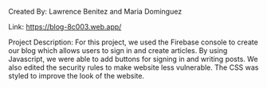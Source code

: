 Created By: Lawrence Benitez and Maria Dominguez

Link: https://blog-8c003.web.app/

Project Description: For this project, we used the Firebase console to create our blog which allows users to sign in and create articles. By using Javascript, we were able to add buttons for signing in and writing posts. We also edited the security rules to make website less vulnerable. The CSS was styled to improve the look of the website.
